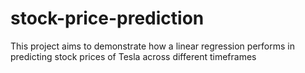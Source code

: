 # stock-price-prediction
This project aims to demonstrate how a linear regression performs in predicting stock prices of Tesla across different timeframes
